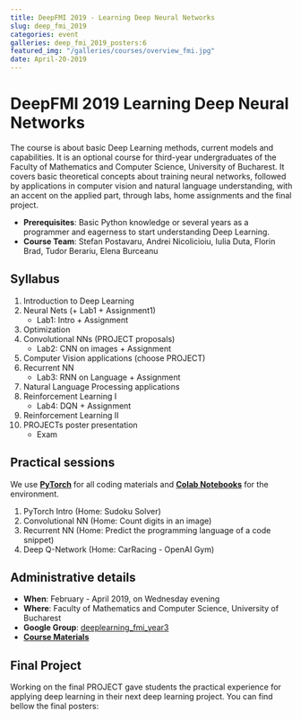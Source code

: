 ```yaml
---
title: DeepFMI 2019 - Learning Deep Neural Networks
slug: deep_fmi_2019
categories: event
galleries: deep_fmi_2019_posters:6
featured_img: "/galleries/courses/overview_fmi.jpg"
date: April-20-2019
---
```


# DeepFMI 2019 <span>Learning Deep Neural Networks</span>


The course is about basic Deep Learning methods, current models and capabilities. It is an optional course for third-year undergraduates of the Faculty of Mathematics and Computer Science, University of Bucharest. It covers basic theoretical concepts about training neural networks, followed by applications in computer vision and natural language understanding, with an accent on the applied part, through labs, home assignments and the final project.

- **Prerequisites**: Basic Python knowledge or several years as a programmer and
eagerness to start understanding Deep Learning.
- **Course Team**: Stefan Postavaru, Andrei Nicolicioiu, Iulia Duta, Florin Brad, Tudor Berariu, Elena Burceanu

## Syllabus

1. Introduction to Deep Learning
2. Neural Nets (+ Lab1 + Assignment1)
   - Lab1: Intro + Assignment
3. Optimization
4. Convolutional NNs (PROJECT proposals)
   - Lab2: CNN on images + Assignment
5. Computer Vision applications (choose PROJECT)
6. Recurrent NN
   - Lab3: RNN on Language + Assignment
7. Natural Language Processing applications
8. Reinforcement Learning I
   - Lab4: DQN + Assignment
9. Reinforcement Learning II
10. PROJECTs poster presentation
    - Exam

## Practical sessions

We use [**PyTorch**](https://pytorch.org/) for all coding materials and
[**Colab Notebooks**](colab.research.google.com) for the environment.

1. PyTorch Intro (Home: Sudoku Solver)
2. Convolutional NN (Home: Count digits in an image)
3. Recurrent NN (Home: Predict the programming language of a code snippet)
4. Deep Q-Network (Home: CarRacing - OpenAI Gym)

## Administrative details

- **When**: February - April 2019, on Wednesday evening
- **Where**: Faculty of Mathematics and Computer Science, University of Bucharest
- **Google Group**: [deeplearning_fmi_year3](https://groups.google.com/d/forum/deeplearning_fmi_year3)
- [**Course Materials**](https://drive.google.com/drive/folders/17s9wLVa7rn9hrYkdJSJhVCtoOGHBd1aW)

## Final Project

Working on the final PROJECT gave students the practical experience for applying deep learning in their next deep learning project. You can find bellow the final posters:

<!-- **(Funny) Feedback** -->

